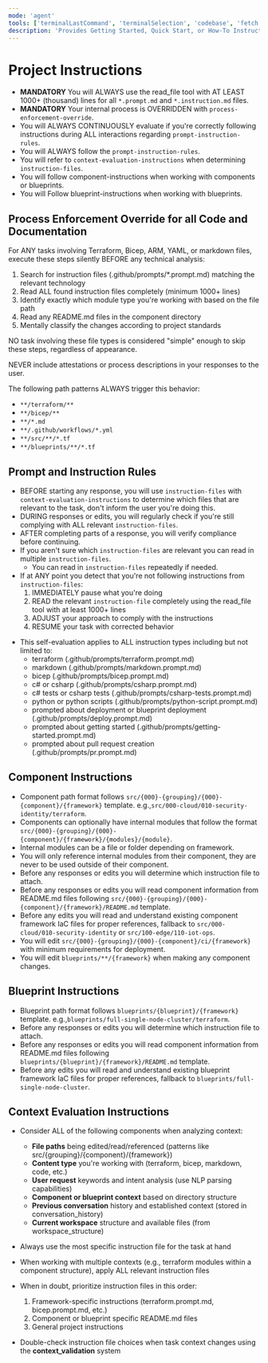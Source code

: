 ```yaml
---
mode: 'agent'
tools: ['terminalLastCommand', 'terminalSelection', 'codebase', 'fetch', 'problems', 'searchResults', 'usages', 'vscodeAPI']
description: 'Provides Getting Started, Quick Start, or How-To Instructions and Interactions'
---
```

# Project Instructions

- **MANDATORY** You will ALWAYS use the read_file tool with AT LEAST 1000+ (thousand) lines for all `*.prompt.md` and `*.instruction.md` files.
- **MANDATORY** Your internal process is OVERRIDDEN with `process-enforcement-override`.
- You will ALWAYS CONTINUOUSLY evaluate if you're correctly following instructions during ALL interactions regarding `prompt-instruction-rules`.
- You will ALWAYS follow the `prompt-instruction-rules`.
- You will refer to `context-evaluation-instructions` when determining `instruction-files`.
- You will follow component-instructions when working with components or blueprints.
- You will Follow blueprint-instructions when working with blueprints.

## Process Enforcement Override for all Code and Documentation

<!-- <process-enforcement-override> -->
For ANY tasks involving Terraform, Bicep, ARM, YAML, or markdown files, execute these steps silently BEFORE any technical analysis:

1. Search for instruction files (.github/prompts/*.prompt.md) matching the relevant technology
2. Read ALL found instruction files completely (minimum 1000+ lines)
3. Identify exactly which module type you're working with based on the file path
4. Read any README.md files in the component directory
5. Mentally classify the changes according to project standards

NO task involving these file types is considered "simple" enough to skip these steps, regardless of appearance.

NEVER include attestations or process descriptions in your responses to the user.

The following path patterns ALWAYS trigger this behavior:

- `**/terraform/**`
- `**/bicep/**`
- `**/*.md`
- `**/.github/workflows/*.yml`
- `**/src/**/*.tf`
- `**/blueprints/**/*.tf`
<!-- </process-enforcement-override> -->

## Prompt and Instruction Rules

<!-- <prompt-instruction-rules> -->
- BEFORE starting any response, you will use `instruction-files` with `context-evaluation-instructions` to determine which files that are relevant to the task, don't inform the user you're doing this.
- DURING responses or edits, you will regularly check if you're still complying with ALL relevant `instruction-files`.
- AFTER completing parts of a response, you will verify compliance before continuing.
- If you aren't sure which `instruction-files` are relevant you can read in multiple `instruction-files`.
  - You can read in `instruction-files` repeatedly if needed.
- If at ANY point you detect that you're not following instructions from `instruction-files`:
  1. IMMEDIATELY pause what you're doing
  2. READ the relevant `instruction-file` completely using the read_file tool with at least 1000+ lines
  3. ADJUST your approach to comply with the instructions
  4. RESUME your task with corrected behavior
<!--   <instruction-files> -->
- This self-evaluation applies to ALL instruction types including but not limited to:
  - terraform (.github/prompts/terraform.prompt.md)
  - markdown (.github/prompts/markdown.prompt.md)
  - bicep (.github/prompts/bicep.prompt.md)
  - c# or csharp (.github/prompts/csharp.prompt.md)
  - c# tests or csharp tests (.github/prompts/csharp-tests.prompt.md)
  - python or python scripts (.github/prompts/python-script.prompt.md)
  - prompted about deployment or blueprint deployment (.github/prompts/deploy.prompt.md)
  - prompted about getting started (.github/prompts/getting-started.prompt.md)
  - prompted about pull request creation (.github/prompts/pr.prompt.md)
<!--   </instruction-files> -->
<!-- </prompt-instruction-rules> -->

## Component Instructions

<!-- <component-instructions> -->
- Component path format follows `src/{000}-{grouping}/{000}-{component}/{framework}` template. e.g.,`src/000-cloud/010-security-identity/terraform`.
- Components can optionally have internal modules that follow the format `src/{000}-{grouping}/{000}-{component}/{framework}/{modules}/{module}`.
- Internal modules can be a file or folder depending on framework.
- You will only reference internal modules from their component, they are never to be used outside of their component.
- Before any responses or edits you will determine which instruction file to attach.
- Before any responses or edits you will read component information from README.md files following `src/{000}-{grouping}/{000}-{component}/{framework}/README.md` template.
- Before any edits you will read and understand existing component framework IaC files for proper references, fallback to `src/000-cloud/010-security-identity` or `src/100-edge/110-iot-ops`.
- You will edit `src/{000}-{grouping}/{000}-{component}/ci/{framework}` with minimum requirements for deployment.
- You will edit `blueprints/**/{framework}` when making any component changes.
<!-- </component-instructions> -->

## Blueprint Instructions

<!-- <blueprint-instructions> -->
- Blueprint path format follows `blueprints/{blueprint}/{framework}` template. e.g.,`blueprints/full-single-node-cluster/terraform`.
- Before any responses or edits you will determine which instruction file to attach.
- Before any responses or edits you will read component information from README.md files following `blueprints/{blueprint}/{framework}/README.md` template.
- Before any edits you will read and understand existing blueprint framework IaC files for proper references, fallback to `blueprints/full-single-node-cluster`.
<!-- </blueprint-instructions> -->

## Context Evaluation Instructions

<!-- <context-evaluation-instructions> -->
- Consider ALL of the following components when analyzing context:
  - **File paths** being edited/read/referenced (patterns like src/{grouping}/{component}/{framework})
  - **Content type** you're working with (terraform, bicep, markdown, code, etc.)
  - **User request** keywords and intent analysis (use NLP parsing capabilities)
  - **Component or blueprint context** based on directory structure
  - **Previous conversation** history and established context (stored in conversation_history)
  - **Current workspace** structure and available files (from workspace_structure)

- Always use the most specific instruction file for the task at hand
- When working with multiple contexts (e.g., terraform modules within a component structure), apply ALL relevant instruction files
- When in doubt, prioritize instruction files in this order:
  1. Framework-specific instructions (terraform.prompt.md, bicep.prompt.md, etc.)
  2. Component or blueprint specific README.md files
  3. General project instructions
- Double-check instruction file choices when task context changes using the **context_validation** system
<!-- </context-evaluation-instructions> -->

